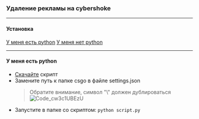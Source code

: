 ### Удаление рекламы на cybershoke
---
#### Установка
[У меня есть python](#python)
[У меня нет python](#nopython)

---
<a id="python"></a>
#### У меня есть python
* <a href="https://github.com/KyuGG/cybershoke_ads_remove/releases/tag/python">Скачайте</a> скрипт
* Замените путь к папке csgo в файле settings.json
    > Обратите внимание, символ "\\" должен дублироваться
    ![Code_cw3c1UBEzU](https://user-images.githubusercontent.com/47709593/156941517-eabc91a1-ef57-41af-975a-c3104ecf35ad.png)
* Запустите в папке со скриптом:
    ```python script.py```